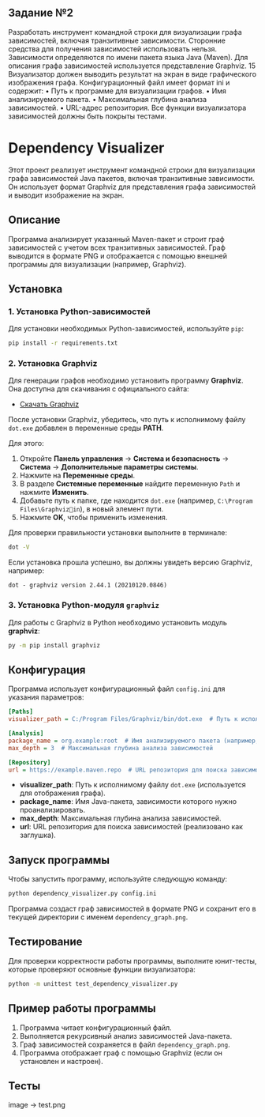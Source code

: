 ## Задание №2
Разработать инструмент командной строки для визуализации графа
зависимостей, включая транзитивные зависимости. Сторонние средства для
получения зависимостей использовать нельзя.
Зависимости определяются по имени пакета языка Java (Maven). Для
описания графа зависимостей используется представление Graphviz.
15
Визуализатор должен выводить результат на экран в виде графического
изображения графа.
Конфигурационный файл имеет формат ini и содержит:
• Путь к программе для визуализации графов.
• Имя анализируемого пакета.
• Максимальная глубина анализа зависимостей.
• URL-адрес репозитория.
Все функции визуализатора зависимостей должны быть покрыты тестами.
# Dependency Visualizer

Этот проект реализует инструмент командной строки для визуализации графа зависимостей Java пакетов, включая транзитивные зависимости. Он использует формат Graphviz для представления графа зависимостей и выводит изображение на экран.

## Описание

Программа анализирует указанный Maven-пакет и строит граф зависимостей с учетом всех транзитивных зависимостей. Граф выводится в формате PNG и отображается с помощью внешней программы для визуализации (например, Graphviz).

## Установка

### 1. Установка Python-зависимостей

Для установки необходимых Python-зависимостей, используйте `pip`:

```bash
pip install -r requirements.txt
```

### 2. Установка Graphviz

Для генерации графов необходимо установить программу **Graphviz**. Она доступна для скачивания с официального сайта:

- [Скачать Graphviz](https://graphviz.org/download/)

После установки Graphviz, убедитесь, что путь к исполнимому файлу `dot.exe` добавлен в переменные среды **PATH**.

Для этого:
1. Откройте **Панель управления** -> **Система и безопасность** -> **Система** -> **Дополнительные параметры системы**.
2. Нажмите на **Переменные среды**.
3. В разделе **Системные переменные** найдите переменную `Path` и нажмите **Изменить**.
4. Добавьте путь к папке, где находится `dot.exe` (например, `C:\Program Files\Graphvizin`), в новый элемент пути.
5. Нажмите **OK**, чтобы применить изменения.

Для проверки правильности установки выполните в терминале:

```bash
dot -V
```

Если установка прошла успешно, вы должны увидеть версию Graphviz, например:

```
dot - graphviz version 2.44.1 (20210120.0846)
```

### 3. Установка Python-модуля `graphviz`

Для работы с Graphviz в Python необходимо установить модуль **graphviz**:

```bash
py -m pip install graphviz
```

## Конфигурация

Программа использует конфигурационный файл `config.ini` для указания параметров:

```ini
[Paths]
visualizer_path = C:/Program Files/Graphviz/bin/dot.exe  # Путь к исполнимому файлу Graphviz

[Analysis]
package_name = org.example:root  # Имя анализируемого пакета (например, для Maven)
max_depth = 3  # Максимальная глубина анализа зависимостей

[Repository]
url = https://example.maven.repo  # URL репозитория для поиска зависимостей
```

- **visualizer_path**: Путь к исполнимому файлу `dot.exe` (используется для отображения графа).
- **package_name**: Имя Java-пакета, зависимости которого нужно проанализировать.
- **max_depth**: Максимальная глубина анализа зависимостей.
- **url**: URL репозитория для поиска зависимостей (реализовано как заглушка).

## Запуск программы

Чтобы запустить программу, используйте следующую команду:

```bash
python dependency_visualizer.py config.ini
```

Программа создаст граф зависимостей в формате PNG и сохранит его в текущей директории с именем `dependency_graph.png`.

## Тестирование

Для проверки корректности работы программы, выполните юнит-тесты, которые проверяют основные функции визуализатора:

```bash
python -m unittest test_dependency_visualizer.py
```

## Пример работы программы

1. Программа читает конфигурационный файл.
2. Выполняется рекурсивный анализ зависимостей Java-пакета.
3. Граф зависимостей сохраняется в файл `dependency_graph.png`.
4. Программа отображает граф с помощью Graphviz (если он установлен и настроен).

## Тесты
image -> test.png
